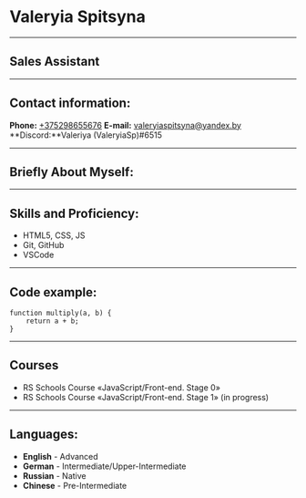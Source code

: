 # Valeryia Spitsyna
****
## Sales Assistant
-------
## Contact information:

**Phone:** [+375298655676](tel:80298655676)
**E-mail:** [valeryiaspitsyna@yandex.by](mailto:valeryiaspitsyna@yandex.by)
**Discord:**Valeriya (ValeryiaSp)#6515
***********
## Briefly About Myself:

*******************
## Skills and Proficiency:
* HTML5, CSS, JS
* Git, GitHub
* VSCode
******************
## Code example:
```
function multiply(a, b) {
    return a + b;
}
```

*********************
## Courses
* RS Schools Course «JavaScript/Front-end. Stage 0»
* RS Schools Course «JavaScript/Front-end. Stage 1» (in progress)
***********************
## Languages:
* **English** - Advanced
* **German** - Intermediate/Upper-Intermediate
* **Russian** - Native
* **Chinese** - Pre-Intermediate 